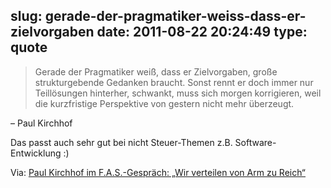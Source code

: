 slug: gerade-der-pragmatiker-weiss-dass-er-zielvorgaben
date: 2011-08-22 20:24:49
type: quote
---

> Gerade der Pragmatiker weiß, dass er Zielvorgaben, große strukturgebende Gedanken braucht. Sonst rennt er doch immer nur Teillösungen hinterher, schwankt, muss sich morgen korrigieren, weil die kurzfristige Perspektive von gestern nicht mehr überzeugt.

– Paul Kirchhof

 Das passt auch sehr gut bei nicht Steuer-Themen z.B. Software-Entwicklung :)

 Via: [Paul Kirchhof im F.A.S.-Gespräch: „Wir verteilen von Arm zu Reich“](http://www.faz.net/artikel/C30923/paul-kirchhof-im-f-a-s-gespraech-wir-verteilen-von-arm-zu-reich-30488466.html)
